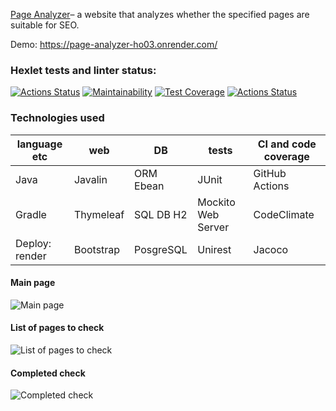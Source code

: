 [Page Analyzer](https://page-analyzer-ho03.onrender.com/)– a website that analyzes whether the specified pages are suitable for SEO.

Demo: https://page-analyzer-ho03.onrender.com/


### Hexlet tests and linter status:
[![Actions Status](https://github.com/xushaha/java-project-72/workflows/hexlet-check/badge.svg)](https://github.com/xushaha/java-project-72/actions) [![Maintainability](https://api.codeclimate.com/v1/badges/76c585dd3f0d022145c7/maintainability)](https://codeclimate.com/github/xushaha/java-project-72/maintainability) 
[![Test Coverage](https://api.codeclimate.com/v1/badges/76c585dd3f0d022145c7/test_coverage)](https://codeclimate.com/github/xushaha/java-project-72/test_coverage) [![Actions Status](https://github.com/xushaha/java-project-72/workflows/Java%20CI/badge.svg)](https://github.com/xushaha/java-project-72/actions)

<h3>Technologies used</h3>

|language etc |web |DB |tests |CI and code coverage
|----------|----------|----------| ----------|----------|
| Java    | Javalin  | ORM Ebean   | JUnit | GitHub Actions|
| Gradle  | Thymeleaf  | SQL DB H2   | Mockito Web Server| CodeClimate|
| Deploy: render  | Bootstrap   | PosgreSQL   | Unirest| Jacoco|


<h4>Main page</h4>

![Main page](https://github.com/xushaha/java-project-72/blob/main/app/src/main/resources/screenshots/01.png)

<h4>List of pages to check</h4>

![List of pages to check](https://github.com/xushaha/java-project-72/blob/main/app/src/main/resources/screenshots/02.png)

<h4>Completed check</h4>

![Completed check](https://github.com/xushaha/java-project-72/blob/main/app/src/main/resources/screenshots/03.png)

